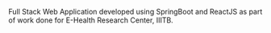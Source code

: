 Full Stack Web Application developed using SpringBoot and ReactJS as part of work done for E-Health Research Center, IIITB.

